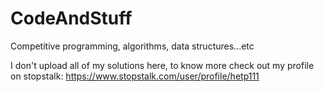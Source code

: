 # CodeAndStuff
Competitive programming, algorithms, data structures...etc

I don't upload all of my solutions here, to know more check out my profile on stopstalk: https://www.stopstalk.com/user/profile/hetp111
